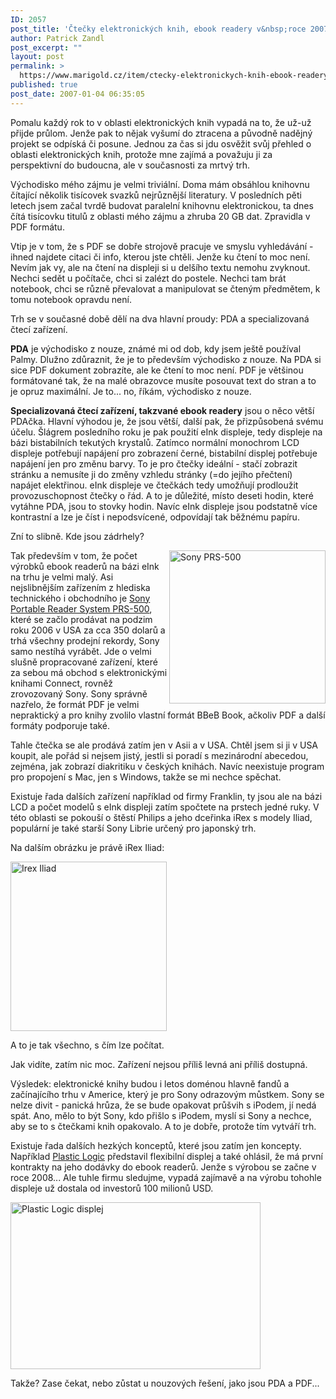 ```yaml
---
ID: 2057
post_title: 'Čtečky elektronických knih, ebook readery v&nbsp;roce 2007'
author: Patrick Zandl
post_excerpt: ""
layout: post
permalink: >
  https://www.marigold.cz/item/ctecky-elektronickych-knih-ebook-readery-v-roce-2007
published: true
post_date: 2007-01-04 06:35:05
---
```

<texy>Pomalu každý rok to v oblasti elektronických knih vypadá na to, že už-už přijde průlom. Jenže pak to nějak vyšumí do ztracena a původně nadějný projekt se odpíská či posune. Jednou za čas si jdu osvěžit svůj přehled o oblasti elektronických knih, protože mne zajímá a považuju ji za perspektivní do budoucna, ale v současnosti za mrtvý trh. 

Východisko mého zájmu je velmi triviální. Doma mám obsáhlou knihovnu čítající několik tisícovek svazků nejrůznější literatury. V posledních pěti letech jsem začal tvrdě budovat paralelní knihovnu elektronickou, ta dnes čítá tisícovku titulů z oblasti mého zájmu a zhruba 20 GB dat. Zpravidla v PDF formátu. 

Vtip je v tom, že s PDF se dobře strojově pracuje ve smyslu vyhledávání - ihned najdete citaci či info, kterou jste chtěli. Jenže ku čtení to moc není. Nevím jak vy, ale na čtení na displeji si u delšího textu nemohu zvyknout. Nechci sedět u počítače, chci si zalézt do postele. Nechci tam brát notebook, chci se různě převalovat a manipulovat se čteným předmětem, k tomu notebook opravdu není. 
<!--more-->

Trh se v současné době dělí na dva hlavní proudy: PDA a specializovaná čtecí zařízení. 

<strong>PDA</strong> je východisko z nouze, známé mi od dob, kdy jsem ještě používal Palmy. Dlužno zdůraznit, že je to především východisko z nouze. Na PDA si sice PDF dokument zobrazíte, ale ke čtení to moc není. PDF je většinou formátované tak, že na malé obrazovce musíte posouvat text do stran a to je opruz maximální. Je to... no, říkám, východisko z nouze. 

<strong>Specializovaná čtecí zařízení, takzvané ebook readery</strong> jsou o něco větší PDAčka. Hlavní výhodou je, že jsou větší, další pak, že přizpůsobená svému účelu. Šlágrem posledního roku je pak použití eInk displeje, tedy displeje na bázi bistabilních tekutých krystalů. Zatímco normální monochrom LCD displeje potřebují napájení pro zobrazení černé, bistabilní displej potřebuje napájení jen pro změnu barvy. To je pro čtečky ideální - stačí zobrazit stránku a nemusíte ji do změny vzhledu stránky (=do jejího přečtení) napájet elektřinou. eInk displeje ve čtečkách tedy umožňují prodloužit provozuschopnost čtečky o řád. A to je důležité, místo deseti hodin, které vytáhne PDA, jsou to stovky hodin. Navíc eInk displeje jsou podstatně více kontrastní a lze je číst i nepodsvícené, odpovídají tak běžnému papíru.

Zní to slibně. Kde jsou zádrhely? 

<a href="http://www.marigold.cz/wp-content/PRS-500-ebook.jpg"><img src="http://www.marigold.cz/wp-content/_PRS-500-ebook.jpg" width="250" height="245" alt="Sony PRS-500" title="Sony PRS-500" align="right" /></a>
Tak především v tom, že počet výrobků ebook readerů na bázi eInk na trhu je velmi malý. Asi nejslibnějším zařízením z hlediska technického i obchodního je <a href="http://www.sonystyle.com/is-bin/INTERSHOP.enfinity/eCS/Store/en/-/USD/SY_DisplayProductInformation-Start?ProductSKU=PRS500U2&Dept=audio&CategoryName=pa_portablereader">Sony Portable Reader System PRS-500</a>, které se začlo prodávat na podzim roku 2006 v USA za cca 350 dolarů a trhá všechny prodejní rekordy, Sony samo nestíhá vyrábět. Jde o velmi slušně propracované zařízení, které za sebou má obchod s elektronickými knihami Connect, rovněž zrovozovaný Sony. Sony správně nazřelo, že formát PDF je velmi nepraktický a pro knihy zvolilo vlastní formát BBeB Book, ačkoliv PDF a další formáty podporuje také. 

Tahle čtečka se ale prodává zatím jen v Asii a v USA. Chtěl jsem si ji v USA koupit, ale pořád si nejsem jistý, jestli si poradí s mezinárodní abecedou, zejména, jak zobrazí diakritiku v českých knihách. Navíc neexistuje program pro propojení s Mac, jen s Windows, takže se mi nechce spěchat. 

Existuje řada dalších zařízení například od firmy Franklin, ty jsou ale na bázi LCD a počet modelů s eInk displeji zatím spočtete na prstech jedné ruky. V této oblasti se pokouší o štěstí Philips a jeho dceřinka iRex s modely Iliad, populární je také starší Sony Librie určený pro japonský trh. 

Na dalším obrázku je právě iRex Iliad:

<img src="http://www.marigold.cz/wp-content/irex_iliad.gif" width="250" height="271" alt="Irex Iliad" title="Irex Iliad" />

A to je tak všechno, s čím lze počítat. 

Jak vidíte, zatím nic moc. Zařízení nejsou příliš levná ani příliš dostupná. 

Výsledek: elektronické knihy budou i letos doménou hlavně fandů a začínajícího trhu v Americe, který je pro Sony odrazovým můstkem. Sony se nelze divit - panická hrůza, že se bude opakovat průšvih s iPodem, jí nedá spát. Ano, mělo to být Sony, kdo přišlo s iPodem, myslí si Sony a nechce, aby se to s čtečkami knih opakovalo. A to je dobře, protože tím vytváří trh. 

Existuje řada dalších hezkých konceptů, které jsou zatím jen koncepty. Například <a href="http://www.plasticlogic.com/">Plastic Logic</a> představil flexibilní displej a také ohlásil, že má první kontrakty na jeho dodávky do ebook readerů. Jenže s výrobou se začne v roce 2008... Ale tuhle firmu sledujme, vypadá zajímavě a na výrobu tohohle displeje už dostala od investorů 100 milionů USD.

<a href="http://www.marigold.cz/wp-content/PlasticLogicTaxiPR.jpg"><img src="http://www.marigold.cz/wp-content/_PlasticLogicTaxiPR.jpg" width="400" height="267" alt="Plastic Logic displej" title="Plastic Logic displej"  /></a>

Takže? Zase čekat, nebo zůstat u nouzových řešení, jako jsou PDA a PDF...
